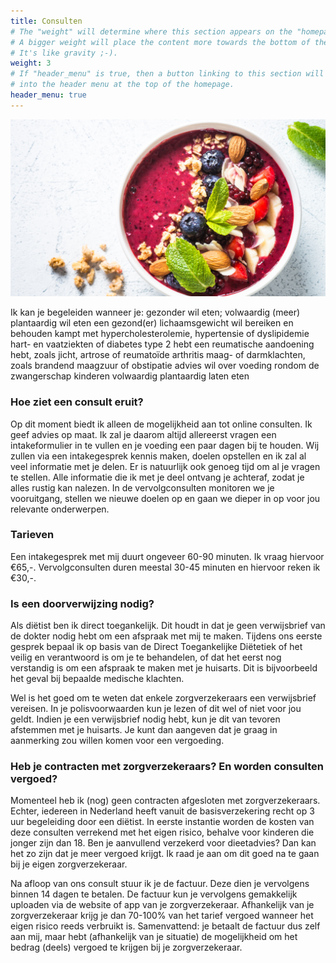 ```yaml
---
title: Consulten 
# The "weight" will determine where this section appears on the "homepage".
# A bigger weight will place the content more towards the bottom of the page.
# It's like gravity ;-).
weight: 3
# If "header_menu" is true, then a button linking to this section will be placed
# into the header menu at the top of the homepage.
header_menu: true
---
```


![Nice picture to make you pay me ;-)](images/bowl.png)


Ik kan je begeleiden wanneer je:
gezonder wil eten;
volwaardig (meer) plantaardig wil eten
een gezond(er) lichaamsgewicht wil bereiken en behouden
kampt met hypercholesterolemie, hypertensie of dyslipidemie
hart- en vaatziekten of diabetes type 2 hebt
een reumatische aandoening hebt, zoals jicht, artrose of reumatoïde arthritis
maag- of darmklachten, zoals brandend maagzuur of obstipatie
advies wil over voeding rondom de zwangerschap
kinderen volwaardig plantaardig laten eten

### Hoe ziet een consult eruit?
Op dit moment biedt ik alleen de mogelijkheid aan tot online consulten. Ik geef advies op maat. Ik zal je daarom altijd allereerst vragen een intakeformulier in te vullen en je voeding een paar dagen bij te houden. Wij zullen via een intakegesprek kennis maken, doelen opstellen en ik zal al veel informatie met je delen. Er is natuurlijk ook genoeg tijd om al je vragen te stellen. Alle informatie die ik met je deel ontvang je achteraf, zodat je alles rustig kan nalezen. In de vervolgconsulten monitoren we je vooruitgang, stellen we nieuwe doelen op en gaan we dieper in op voor jou relevante onderwerpen.

### Tarieven
Een intakegesprek met mij duurt ongeveer 60-90 minuten. Ik vraag hiervoor €65,-. Vervolgconsulten duren meestal 30-45 minuten en hiervoor reken ik €30,-.

### Is een doorverwijzing nodig?
Als diëtist ben ik direct toegankelijk. Dit houdt in dat je geen verwijsbrief van de dokter nodig hebt om een afspraak met mij te maken. Tijdens ons eerste gesprek bepaal ik op basis van de Direct Toegankelijke Diëtetiek of het veilig en verantwoord is om je te behandelen, of dat het eerst nog verstandig is om een afspraak te maken met je huisarts. Dit is bijvoorbeeld het geval bij bepaalde medische klachten.

Wel is het goed om te weten dat enkele zorgverzekeraars een verwijsbrief vereisen. In je polisvoorwaarden kun je lezen of dit wel of niet voor jou geldt. Indien je een verwijsbrief nodig hebt, kun je dit van tevoren afstemmen met je huisarts. Je kunt dan aangeven dat je graag in aanmerking zou willen komen voor een vergoeding.

### Heb je contracten met zorgverzekeraars? En worden consulten vergoed?
Momenteel heb ik (nog) geen contracten afgesloten met zorgverzekeraars. Echter, iedereen in Nederland heeft vanuit de basisverzekering recht op 3 uur begeleiding door een diëtist. In eerste instantie worden de kosten van deze consulten verrekend met het eigen risico, behalve voor kinderen die jonger zijn dan 18. Ben je aanvullend verzekerd voor dieetadvies? Dan kan het zo zijn dat je meer vergoed krijgt. Ik raad je aan om dit goed na te gaan bij je eigen zorgverzekeraar.

Na afloop van ons consult stuur ik je de factuur. Deze dien je vervolgens binnen 14 dagen te betalen. De factuur kun je vervolgens gemakkelijk uploaden via de website of app van je zorgverzekeraar. Afhankelijk van je zorgverzekeraar krijg je dan 70-100% van het tarief vergoed wanneer het eigen risico reeds verbruikt is. Samenvattend: je betaalt de factuur dus zelf aan mij, maar hebt (afhankelijk van je situatie) de mogelijkheid om het bedrag (deels) vergoed te krijgen bij je zorgverzekeraar. 

